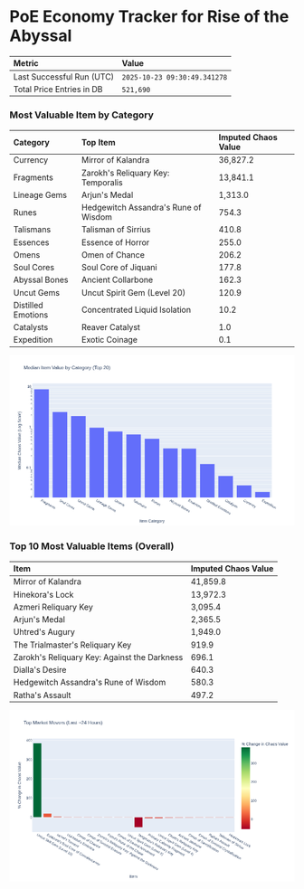 # PoE Economy Tracker for Rise of the Abyssal

<!-- START_MAINTENANCE -->
| Metric | Value |
|:---|:---|
| Last Successful Run (UTC) | `2025-10-23 09:30:49.341278` |
| Total Price Entries in DB | `521,690` |

<!-- END_MAINTENANCE -->

<!-- START_DATAFRAME_DEBUG -->
<!-- END_DATAFRAME_DEBUG -->

<!-- START_CATEGORY_ANALYSIS -->
### Most Valuable Item by Category
| Category | Top Item | Imputed Chaos Value |
| :--- | :--- | :--- |
| Currency | Mirror of Kalandra | 36,827.2 |
| Fragments | Zarokh's Reliquary Key: Temporalis | 13,841.1 |
| Lineage Gems | Arjun's Medal | 1,313.0 |
| Runes | Hedgewitch Assandra's Rune of Wisdom | 754.3 |
| Talismans | Talisman of Sirrius | 410.8 |
| Essences | Essence of Horror | 255.0 |
| Omens | Omen of Chance | 206.2 |
| Soul Cores | Soul Core of Jiquani | 177.8 |
| Abyssal Bones | Ancient Collarbone | 162.3 |
| Uncut Gems | Uncut Spirit Gem (Level 20) | 120.9 |
| Distilled Emotions | Concentrated Liquid Isolation | 10.2 |
| Catalysts | Reaver Catalyst | 1.0 |
| Expedition | Exotic Coinage | 0.1 |


![Category Analysis Chart](charts/category_analysis.png)
<!-- END_ANALYSIS -->

<!-- START_ANALYSIS -->
### Top 10 Most Valuable Items (Overall)
| Item | Imputed Chaos Value |
| :--- | :--- |
| Mirror of Kalandra | 41,859.8 |
| Hinekora's Lock | 13,972.3 |
| Azmeri Reliquary Key | 3,095.4 |
| Arjun's Medal | 2,365.5 |
| Uhtred's Augury | 1,949.0 |
| The Trialmaster's Reliquary Key | 919.9 |
| Zarokh's Reliquary Key: Against the Darkness | 696.1 |
| Dialla's Desire | 640.3 |
| Hedgewitch Assandra's Rune of Wisdom | 580.3 |
| Ratha's Assault | 497.2 |


![Market Movers Chart](charts/market_movers.png)
<!-- END_ANALYSIS -->
